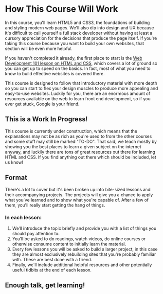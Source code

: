 # How This Course Will Work

In this course, you'll learn HTML5 and CSS3, the foundations of building and styling modern web pages.  We'll also dip into design and UX because it's difficult to call yourself a full stack developer without having at least a cursory appreciation for the decisions that produce the page itself.  If you're taking this course because you want to build your own websites, that section will be even more helpful.

If you haven't completed it already, the first place to start is the [Web Development 101 lesson on HTML and CSS](/courses/web-development-101/lessons/html-and-css-basics), which covers a lot of ground so you can get up to speed on the basics.  In fact, most of what you need to know to build effective websites is covered there.  

This course is designed to follow that introductory material with more depth so you can start to flex your design muscles to produce more appealing and easy-to-use websites.  Luckily for you, there are an enormous amount of resources available on the web to learn front end development, so if you ever get stuck, Google is your friend.

## This is a Work In Progress!

This course is currently under construction, which means that the explanations may not be as rich as you're used to from the other courses and some stuff may still be marked "TO-DO".  That said, we teach mostly by showing you the best places to learn a given subject on the internet anyway, and luckily there are tons of great resources out there for learning HTML and CSS.  If you find anything out there which should be included, let us know!

## Format

There's a lot to cover but it's been broken up into bite-sized lessons and their accompanying projects.  The projects will give you a chance to apply what you've learned and to show what you're capable of.  After a few of them, you'll really start getting the hang of things.

### In each lesson:

1. We'll introduce the topic briefly and provide you with a list of things you should pay attention to.
2. You'll be asked to do readings, watch videos, do online courses or otherwise consume content to initially learn the material.
4. Every few lessons you will be asked to build a larger project, in this case they are almost exclusively rebuilding sites that you're probably familiar with.  These are best done with a friend.
5. Finally, we'll include additional helpful resources and other potentially useful tidbits at the end of each lesson.

## Enough talk, get learning!








